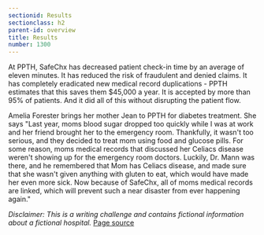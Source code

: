 ```yaml
---
sectionid: Results
sectionclass: h2
parent-id: overview
title: Results
number: 1300
---
```

At PPTH, SafeChx has decreased patient check-in time by an average of eleven minutes. It has reduced the risk of fraudulent and denied claims. It has completely eradicated new medical record duplications - PPTH estimates that this saves them $45,000 a year. It is accepted by more than 95% of patients. And it did all of this without disrupting the patient flow.

Amelia Forester brings her mother Jean to PPTH for diabetes treatment. She says "Last year, moms blood sugar dropped too quickly while I was at work and her friend brought her to the emergency room. Thankfully, it wasn't too serious, and they decided to treat mom using food and glucose pills. For some reason, moms medical records that discussed her Celiacs disease weren't showing up for the emergency room doctors. Luckily, Dr. Mann was there, and he remembered that Mom has Celiacs disease, and made sure that she wasn't given anything with gluten to eat, which would have made her even more sick. Now because of SafeChx, all of moms medical records are linked, which will prevent such a near disaster from ever happening again."
  
    
	  
	    
		
_*Disclaimer:*_ _This is a writing challenge and contains fictional information about a fictional hospital._
[Page source](https://github.com/knc789/case-study)